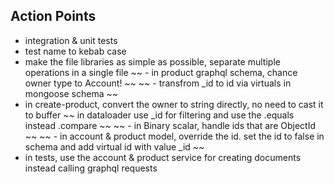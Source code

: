## Action Points

- integration & unit tests
- test name to kebab case
- make the file libraries as simple as possible, separate multiple operations in a single file
  ~~ - in product graphql schema, chance owner type to Account! ~~
  ~~ - transfrom \_id to id via virtuals in mongoose schema ~~
- in create-product, convert the owner to string directly, no need to cast it to buffer
  ~~ in dataloader use \_id for filtering and use the .equals instead .compare ~~
  ~~ - in Binary scalar, handle ids that are ObjectId ~~
  ~~ - in account & product model, override the id. set the id to false in schema and add virtual id with value \_id ~~
- in tests, use the account & product service for creating documents instead calling graphql requests
